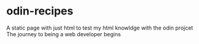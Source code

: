 # odin-recipes
A static page with just html to test my html knowldge with the odin projcet
The journey to being a web developer begins